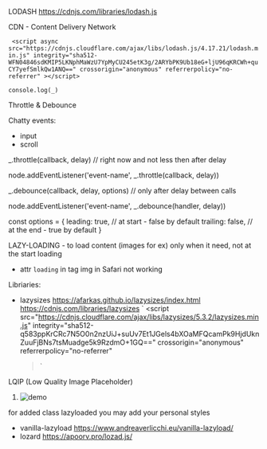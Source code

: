 LODASH https://cdnjs.com/libraries/lodash.js

CDN - Content Delivery Network

` <script
      async
      src="https://cdnjs.cloudflare.com/ajax/libs/lodash.js/4.17.21/lodash.min.js"
      integrity="sha512-WFN04846sdKMIP5LKNphMaWzU7YpMyCU245etK3g/2ARYbPK9Ub18eG+ljU96qKRCWh+quCY7yefSmlkQw1ANQ=="
      crossorigin="anonymous"
      referrerpolicy="no-referrer"
    ></script>`

`console.log(_)`

Throttle & Debounce

Chatty events:
- input
- scroll

_.throttle(callback, delay)
// right now and not less then after delay

node.addEventListener('event-name', _.throttle(callback, delay))

_.debounce(callback, delay, options)
// only after delay between calls

node.addEventListener('event-name', _.debounce(handler, delay))

const options = {
    leading: true, // at start - false by default
    trailing: false, // at the end - true by default
}

LAZY-LOADING - to load content (images for ex) only when it need, not at the start loading

- attr `loading` in tag img in Safari not working

Libriaries:
- lazysizes https://afarkas.github.io/lazysizes/index.html
https://cdnjs.com/libraries/lazysizes
` <script
    src="https://cdnjs.cloudflare.com/ajax/libs/lazysizes/5.3.2/lazysizes.min.js"
    integrity="sha512-q583ppKrCRc7N5O0n2nzUiJ+suUv7Et1JGels4bXOaMFQcamPk9HjdUknZuuFjBNs7tsMuadge5k9RzdmO+1GQ=="
    crossorigin="anonymous"
    referrerpolicy="no-referrer"
  ></script>`

LQIP (Low Quality Image Placeholder)
1. <img class='lazyload' src='link-to-LQIP-image' data-src='link-to-the-image' alt='demo'/> 

for added class lazyloaded you may add your personal styles

- vanilla-lazyload https://www.andreaverlicchi.eu/vanilla-lazyload/
- lozard https://apoorv.pro/lozad.js/